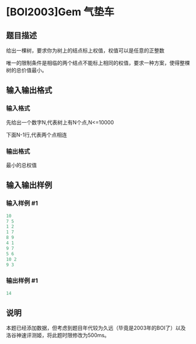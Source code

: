 # [BOI2003]Gem 气垫车

## 题目描述

给出一棵树，要求你为树上的结点标上权值，权值可以是任意的正整数

唯一的限制条件是相临的两个结点不能标上相同的权值，要求一种方案，使得整棵树的总价值最小。

## 输入输出格式

### 输入格式

先给出一个数字N,代表树上有N个点,N<=10000

下面N-1行,代表两个点相连

### 输出格式

最小的总权值

## 输入输出样例

### 输入样例 #1

```cpp
10 
7 5 
1 2 
1 7 
8 9 
4 1 
9 7 
5 6 
10 2 
9 3
```


### 输出样例 #1

```cpp
14
```


## 说明

本题已经添加数据，但考虑到题目年代较为久远（毕竟是2003年的BOI了）以及洛谷神速评测姬，将此题时限修改为500ms。

